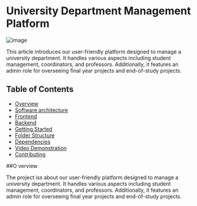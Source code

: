 # University Department Management Platform

![image](https://github.com/aboussakkine-achraf/EMSIPFE/assets/114268936/a6ca20b7-1935-4c4c-ba56-31b8048f9ba9)


This article introduces our user-friendly platform designed to manage a university department. It handles various aspects including student management, coordinators, and professors. Additionally, it features an admin role for overseeing final year projects and end-of-study projects.

## Table of Contents

- [Overview](#overview)
- [Software architecture](#Software-architecture)
- [Frontend](#frontend)
- [Backend](#backend)
- [Getting Started](#getting-started)
- [Folder Structure](#folder-structure)
- [Dependencies](#dependencies)
- [Video Demonstration](#Video-Demonstration)
- [Contributing](#contributing)

##O verview

The project iss about our user-friendly platform designed to manage a university department. It handles various aspects including student management, coordinators, and professors. Additionally, it features an admin role for overseeing final year projects and end-of-study projects.

